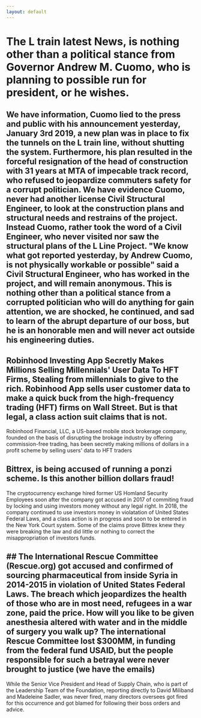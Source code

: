 ```yaml
---
layout: default
---
```


# The L train latest News, is nothing other than a political stance from Governor Andrew M. Cuomo, who is planning to possible run for president, or he wishes. 

## We have information, Cuomo lied to the press and public with his announcement yesterday, January 3rd 2019, a new plan was in place to fix the tunnels on the L train line, without shutting the system. Furthermore, his plan resulted in the forceful resignation of the head of construction with 31 years at MTA of impecable track record, who refused to jeopardize commuters safety for a corrupt politician. We have evidence Cuomo, never had another license Civil Structural Engineer, to look at the construction plans and structural needs and restrains of the project. Instead Cuomo, rather took the word of a Civil Engineer, who never visited nor saw the structural plans of the L Line Project. "We know what got reported yesterday, by Andrew Cuomo, is not physically workable or possible" said a Civil Structural Engineer, who has worked in the project, and will remain anonymous. This is nothing other than a political stance from a corrupted politician who will do anything for gain attention, we are shocked, he continued, and sad to learn of the abrupt departure of our boss, but he is an honorable men and will never act outside his engineering duties. 

## Robinhood Investing App Secretly Makes Millions Selling Millennials' User Data To HFT Firms, Stealing from millennials to give to the rich. Robinhood App sells user customer data to make a quick buck from the high-frequency trading (HFT) firms on Wall Street. But is that legal, a class action suit claims that is not. 

Robinhood Financial, LLC, a US-based mobile stock brokerage company, founded on the basis of disrupting the brokage industry by offering commission-free trading, has been secretly making millions of dollars in a profit scheme by selling users' data to HFT traders

## Bittrex, is being accused of running a ponzi scheme. Is this another billion dollars fraud!
The cryptocurrency exchange hired former US Homland Security Employees soon after the company got accused in 2017 of commiting fraud by locking and using investors money without any legal right. In 2018, the company continued to use investors money in violatation of United States Federal Laws, and a class action is in progress and soon to be entered in the New York Court system. Some of the claims prove Bittrex knew they were breaking the law and did little or nothing to correct the misappropriation of investors funds.


## ## The International Rescue Committee (Rescue.org) got accused and confirmed of sourcing pharmaceutical from inside Syria in 2014-2015 in violation of United States Federal Laws. The breach which jeopardizes the health of those who are in most need, refugees in a war zone, paid the price. How will you like to be given anesthesia altered with water and in the middle of surgery you walk up? The international Rescue Committee lost $300MM, in funding from the federal fund USAID, but the people responsible for such a betrayal were never brought to justice (we have the emails)

While the Senior Vice President and Head of Supply Chain, who is part of the Leadership Team of the Foundation, reporting directly to David Miliband and Madeleine Sadler, was never fired, many directors oversees got fired for this occurrence and got blamed for following their boss orders and advice. 


